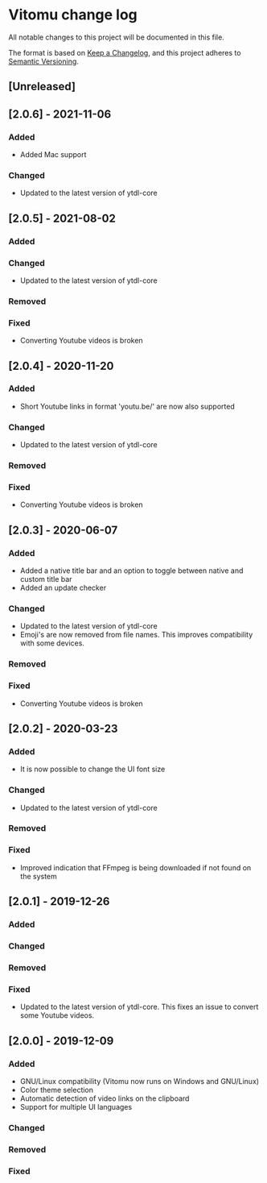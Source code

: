 # Vitomu change log

All notable changes to this project will be documented in this file.

The format is based on [Keep a Changelog](https://keepachangelog.com/en/1.0.0/),
and this project adheres to [Semantic Versioning](https://semver.org/spec/v2.0.0.html).

## [Unreleased]

## [2.0.6] - 2021-11-06

### Added

- Added Mac support

### Changed

- Updated to the latest version of ytdl-core

## [2.0.5] - 2021-08-02

### Added

### Changed

- Updated to the latest version of ytdl-core

### Removed

### Fixed

- Converting Youtube videos is broken

## [2.0.4] - 2020-11-20

### Added

- Short Youtube links in format 'youtu.be/' are now also supported

### Changed

- Updated to the latest version of ytdl-core

### Removed

### Fixed

- Converting Youtube videos is broken

## [2.0.3] - 2020-06-07

### Added

- Added a native title bar and an option to toggle between native and custom title bar
- Added an update checker

### Changed

- Updated to the latest version of ytdl-core
- Emoji's are now removed from file names. This improves compatibility with some devices.

### Removed

### Fixed

- Converting Youtube videos is broken

## [2.0.2] - 2020-03-23

### Added

- It is now possible to change the UI font size

### Changed

- Updated to the latest version of ytdl-core

### Removed

### Fixed

- Improved indication that FFmpeg is being downloaded if not found on the system

## [2.0.1] - 2019-12-26

### Added

### Changed

### Removed

### Fixed

- Updated to the latest version of ytdl-core. This fixes an issue to convert some Youtube videos.

## [2.0.0] - 2019-12-09

### Added

- GNU/Linux compatibility (Vitomu now runs on Windows and GNU/Linux)
- Color theme selection
- Automatic detection of video links on the clipboard
- Support for multiple UI languages

### Changed

### Removed

### Fixed
